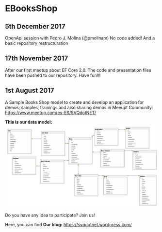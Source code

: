 # EBooksShop

## 5th December 2017
OpenApi session with Pedro J. Molina (@pmolinam)
No code added!
And a basic repository restructuration

## 17th November 2017
After our first meetup about EF Core 2.0. The code and presentation files have been pushed to our repository. Have fun!!!

## 1st August 2017
A Sample Books Shop model to create and develop an application for demos, samples, trainings and also sharing demos in Meeupt Community:  https://www.meetup.com/es-ES/SVQdotNET/ 


**This is our data model:**
![Modelo de datos](/DataModel.png)

Do you have any idea to participate? Join us!

Here, you can find **Our blog:** https://svqdotnet.wordpress.com/
